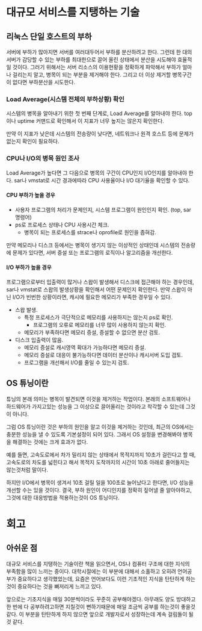 # 대규모 서비스를 지탱하는 기술

## 리눅스 단일 호스트의 부하

서버에 부하가 많아지면 서버를 여러대두어서 부하를 분산하려고 한다. 그런데 한 대의 서버가 감당할 수 있는 부하를 최대한으로 끌어 올린 상태에서 분산을 시도해야 효율적일 것이다. 그러기 위해서는 서버 리소스의 이용현황을 정확하게 파악해서 부하가 얼마나 걸리는지 알고, 병목이 되는 부분을 제거해야 한다. 그리고 더 이상 제거할 병목구간이 없다면 부하분산을 시도한다.

### Load Average(시스템 전체의 부하상황) 확인

시스템의 병목을 알아내기 위한 첫 번째 단계로, Load Average를 알아내야 한다. top이나 uptime 커맨드로 확인해서 이 지표가 너무 높지는 않은지 확인한다.

만약 이 지표가 낮은데 시스템의 전송량이 낮다면, 네트워크나 원격 호스트 등에 문제가 없는지 확인이 필요하다.

### CPU나 I/O의 병목 원인 조사

Load Average가 높다면 그 다음으로 병목의 구간이 CPU인지 I/O인지를 알아내야 한다. sar나 vmstat로 시간 경과에따라 CPU 사용율이나 I/O 대기율을 확인할 수 있다.

#### **CPU 부하가 높을 경우**

* 사용자 프로그램의 처리가 문제인지, 시스템 프로그램이 원인인지 확인. (top, sar 명령어)
* ps로 프로세스 상태나 CPU 사용시간 체크.
    * 병목이 되는 프로세스를 strace나 oprofile로 원인을 좁혀감.

만약 메모리나 디스크 등에서는 병목이 생기지 않는 이상적인 상태인데 시스템의 전송량에 문제가 있다면, 서버 증설 또는 프로그램의 로직이나 알고리즘을 개선한다.

#### **I/O 부하가 높을 경우**

프로그램으로부터 입출력이 많거나 스왑이 발생해서 디스크에 접근해야 하는 경우인데, sar나 vmstat로 스왑의 발생상황을 확인해서 어떤 문제인지 확인한다. 만약 스왑이 아닌 I/O가 빈번한 상황이라면, 캐시에 필요한 메모리가 부족한 경우일 수 있다.

* 스왑 발생.
    * 특정 프로세스가 극단적으로 메모리를 사용하지는 않는지 ps로 확인.
        * 프로그램의 오류로 메모리를 너무 많이 사용하지 않는지 확인.
    * 메모리가 부족하다면 메모리 증설, 증설할 수 없으면 분산 검토.
* 디스크 입출력이 많음.
    * 메모리 증설로 캐시영역 확대가 가능하다면 메모리 증설.
    * 메모리 증설로 대응이 불가능하다면 데이터 분산이나 캐시서버 도입 검토.
    * 프로그램을 개선해서 I/O를 줄일 수 있는지 검토.

## OS 튜닝이란

튜닝의 본래 의미는 병목이 발견되면 이것을 제거하는 작업이다. 본래의 소프트웨어나 하드웨어가 가지고있는 성능을 그 이상으로 끌어올리는 것이라고 착각할 수 있는데 그것이 아니다.

그럼 OS 튜닝이란 것은 부하의 원인을 알고 이것을 제거하는 것인데, 최근의 OS에서는 충분한 성능을 낼 수 있도록 기본설정이 되어 있다. 그래서 OS 설정을 변경해봐야 병목을 해결하는 것에는 크게 효과가 없다.

예를 들면, 고속도로에서 차가 밀리지 않는 상태에서 목적지까지 10초가 걸린다고 할 때, 고속도로의 차도를 넓힌다고 해서 목적지 도착까지의 시간이 10초 아래로 줄어들지는 않는것처럼 말이다.

하지만 I/O에서 병목이 생겨서 10초 걸릴 일을 100초로 늘어났다고 한다면, I/O 성능을 개선할 수는 있을 것이다.
결국, 부하 원인이 어디인지를 정확히 짚어낼 줄 알아야하고, 그것에 대한 대응방법을 적용하는것이 OS 튜닝이다.

# 회고

## 아쉬운 점

대규모 서비스를 지탱하는 기술이란 책을 읽으면서, OS나 컴퓨터 구조에 대한 지식의 부족함을 많이 느끼는 중이다. 대학시절에는 이 부분에 대해서 소홀하고 오히려 언어공부가 중요하다고 생각했었는데, 요즘은 언어보다도 이런 기초적인 지식을 탄탄하게 하는것이 중요하다는 것을 뼈저리게 느끼고 있다.

앞으로는 기초지식을 매일 30분씩이라도 꾸준히 공부해야겠다. 아무래도 양도 방대하고 한 번에 다 공부하려고하면 지칠것이 뻔하기때문에 매일 조금씩 공부를 하는것이 좋을것 같다. 이 부분을 탄탄하게 하지 않으면 앞으로 개발자로서 성장하는데 계속 걸림돌이 될 것 같다.